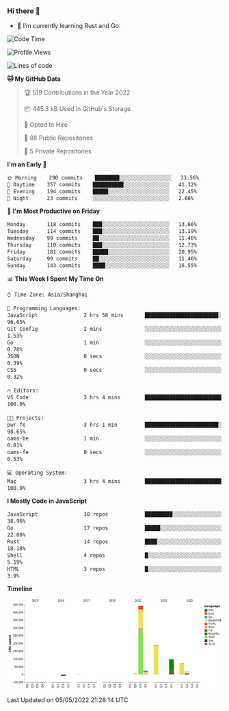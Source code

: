 ### Hi there 👋

- 🌱 I’m currently learning Rust and Go.

<!--START_SECTION:waka-->
![Code Time](http://img.shields.io/badge/Code%20Time-351%20hrs%2037%20mins-blue)

![Profile Views](http://img.shields.io/badge/Profile%20Views-1-blue)

![Lines of code](https://img.shields.io/badge/From%20Hello%20World%20I%27ve%20Written-850%20Thousand%20lines%20of%20code-blue)

**🐱 My GitHub Data** 

> 🏆 519 Contributions in the Year 2022
 > 
> 📦 445.3 kB Used in GitHub's Storage 
 > 
> 💼 Opted to Hire
 > 
> 📜 88 Public Repositories 
 > 
> 🔑 5 Private Repositories  
 > 
**I'm an Early 🐤** 

```text
🌞 Morning    290 commits    ████████░░░░░░░░░░░░░░░░░   33.56% 
🌆 Daytime    357 commits    ██████████░░░░░░░░░░░░░░░   41.32% 
🌃 Evening    194 commits    █████░░░░░░░░░░░░░░░░░░░░   22.45% 
🌙 Night      23 commits     ░░░░░░░░░░░░░░░░░░░░░░░░░   2.66%

```
📅 **I'm Most Productive on Friday** 

```text
Monday       118 commits    ███░░░░░░░░░░░░░░░░░░░░░░   13.66% 
Tuesday      114 commits    ███░░░░░░░░░░░░░░░░░░░░░░   13.19% 
Wednesday    99 commits     ██░░░░░░░░░░░░░░░░░░░░░░░   11.46% 
Thursday     110 commits    ███░░░░░░░░░░░░░░░░░░░░░░   12.73% 
Friday       181 commits    █████░░░░░░░░░░░░░░░░░░░░   20.95% 
Saturday     99 commits     ██░░░░░░░░░░░░░░░░░░░░░░░   11.46% 
Sunday       143 commits    ████░░░░░░░░░░░░░░░░░░░░░   16.55%

```


📊 **This Week I Spent My Time On** 

```text
⌚︎ Time Zone: Asia/Shanghai

💬 Programming Languages: 
JavaScript               2 hrs 58 mins       ████████████████████████░   96.65% 
Git Config               2 mins              ░░░░░░░░░░░░░░░░░░░░░░░░░   1.53% 
Go                       1 min               ░░░░░░░░░░░░░░░░░░░░░░░░░   0.78% 
JSON                     0 secs              ░░░░░░░░░░░░░░░░░░░░░░░░░   0.39% 
CSS                      0 secs              ░░░░░░░░░░░░░░░░░░░░░░░░░   0.32%

🔥 Editors: 
VS Code                  3 hrs 4 mins        █████████████████████████   100.0%

🐱‍💻 Projects: 
pwr-fe                   3 hrs 1 min         ████████████████████████░   98.65% 
oams-be                  1 min               ░░░░░░░░░░░░░░░░░░░░░░░░░   0.81% 
oams-fe                  0 secs              ░░░░░░░░░░░░░░░░░░░░░░░░░   0.53%

💻 Operating System: 
Mac                      3 hrs 4 mins        █████████████████████████   100.0%

```

**I Mostly Code in JavaScript** 

```text
JavaScript               30 repos            █████████░░░░░░░░░░░░░░░░   38.96% 
Go                       17 repos            █████░░░░░░░░░░░░░░░░░░░░   22.08% 
Rust                     14 repos            ████░░░░░░░░░░░░░░░░░░░░░   18.18% 
Shell                    4 repos             █░░░░░░░░░░░░░░░░░░░░░░░░   5.19% 
HTML                     3 repos             █░░░░░░░░░░░░░░░░░░░░░░░░   3.9%

```


**Timeline**

![Chart not found](https://raw.githubusercontent.com/elton/elton/main/charts/bar_graph.png) 


 Last Updated on 05/05/2022 21:28:14 UTC
<!--END_SECTION:waka-->

<!--
**elton/elton** is a ✨ _special_ ✨ repository because its `README.md` (this file) appears on your GitHub profile.

Here are some ideas to get you started:

- 🔭 I’m currently working on ...
- 🌱 I’m currently learning ...
- 👯 I’m looking to collaborate on ...
- 🤔 I’m looking for help with ...
- 💬 Ask me about ...
- 📫 How to reach me: ...
- 😄 Pronouns: ...
- ⚡ Fun fact: ...
-->
